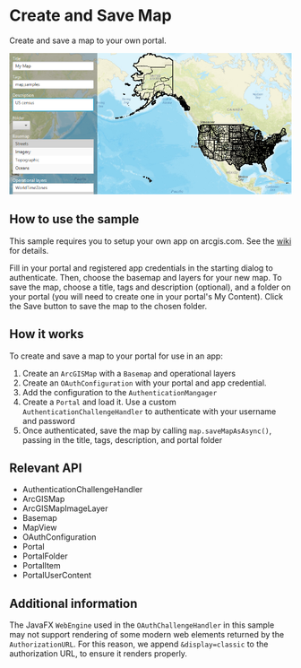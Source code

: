 # Create and Save Map

Create and save a map to your own portal.

![](CreateAndSaveMap.png)

## How to use the sample

This sample requires you to setup your own app on arcgis.com. See the [wiki](https://github.com/Esri/arcgis-runtime-samples-java/wiki/OAuth) for details.

Fill in your portal and registered app credentials in the starting dialog to authenticate. Then, choose the basemap and layers for your new map. To save the map, choose a title, tags and description (optional), and a folder on your portal (you will need to create one in your portal's My Content). Click the Save button to save the map to the chosen folder.

## How it works

To create and save a map to your portal for use in an app:

1. Create an `ArcGISMap` with a `Basemap` and operational layers
2. Create an `OAuthConfiguration` with your portal and app credential.
3. Add the configuration to the `AuthenticationMangager`
4. Create a `Portal` and load it. Use a custom `AuthenticationChallengeHandler` to
  authenticate with your username and password
5. Once authenticated, save the map by calling `map.saveMapAsAsync()`, passing in the title, tags,
  description, and portal folder

## Relevant API

* AuthenticationChallengeHandler
* ArcGISMap
* ArcGISMapImageLayer
* Basemap
* MapView
* OAuthConfiguration
* Portal
* PortalFolder
* PortalItem
* PortalUserContent

## Additional information

The JavaFX `WebEngine` used in the `OAuthChallengeHandler` in this sample may not support rendering of some modern web elements returned by the `AuthorizationURL`. For this reason, we append `&display=classic` to the authorization URL, to ensure it renders properly.
